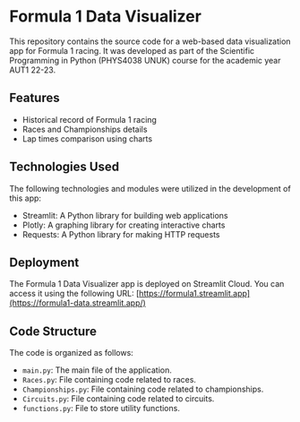 # Formula 1 Data Visualizer

This repository contains the source code for a web-based data visualization app for Formula 1 racing. It was developed as part of the Scientific Programming in Python (PHYS4038 UNUK) course for the academic year AUT1 22-23.

## Features

- Historical record of Formula 1 racing
- Races and Championships details
- Lap times comparison using charts

## Technologies Used

The following technologies and modules were utilized in the development of this app:

- Streamlit: A Python library for building web applications
- Plotly: A graphing library for creating interactive charts
- Requests: A Python library for making HTTP requests

## Deployment

The Formula 1 Data Visualizer app is deployed on Streamlit Cloud. You can access it using the following URL: [https://formula1.streamlit.app](https://formula1-data.streamlit.app/)

## Code Structure

The code is organized as follows:

- `main.py`: The main file of the application.
- `Races.py`: File containing code related to races.
- `Championships.py`: File containing code related to championships.
- `Circuits.py`: File containing code related to circuits.
- `functions.py`: File to store utility functions.
